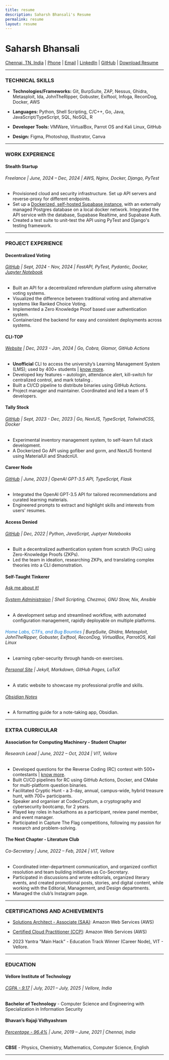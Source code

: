 ```yaml
---
title: resume
description: Saharsh Bhansali's Resume
permalink: resume
layout: resume
---
```


# Saharsh Bhansali

[Chennai, TN, India](https://maps.app.goo.gl/BbEcfikH5ufvvMyG6) \| [Phone](tel:+919941286420) \| [Email](mailto:saharsh.bhansali15@gmail.com) \| [LinkedIn](https://linkedin.com/in/saharsh-bhansali) \| [GitHub](https://github.com/saharshbhansali) \| [Download Resume](./resume.pdf)

---

### TECHNICAL SKILLS

- **Technologies/Frameworks:** Git, BurpSuite, ZAP, Nessus, Ghidra, Metasploit,
  Ida, JohnTheRipper, Gobuster, Exiftool, Infoga, ReconDog, Docker, AWS

- **Languages:** Python, Shell Scripting, C/C++, Go, Java, JavaScript/TypeScript, SQL, NoSQL, R

- **Developer Tools:** VMWare, VirtualBox, Parrot OS and Kali Linux, GitHub

- **Design:** Figma, Photoshop, Illustrator, Canva

---

### WORK EXPERIENCE

#### Stealth Startup

###### Freelance | June, 2024 – Dec, 2024 | AWS, Nginx, Docker, Django, PyTest

- Provisioned cloud and security infrastructure. Set up API servers and reverse-proxy for different endpoints.
- Set up a [Dockerized, self-hosted Supabase instance](https://github.com/saharshbhansali/supabase-decoupled-postgres), with an externally managed Postgres database on a local docker network. Integrated the API service with the database, Supabase Realtime, and Supabase Auth.
- Created a test suite to unit-test the API using PyTest and Django's testing framework.

---

### PROJECT EXPERIENCE

#### Decentralized Voting

###### [GitHub](https://github.com/saharshbhansali/bohemian-backend) | Sept, 2024 - Nov, 2024 | FastAPI, PyTest, Pydantic, Docker, [Jupyter Notebook](https://colab.research.google.com/github/saharshbhansali/bohemian-referendums/blob/main/ranked-choice.ipynb)

- Built an API for a decentralized referendum platform using alternative voting systems.
- Visualized the difference between traditional voting and alternative systems like Ranked Choice Voting.
- Implemented a Zero Knowledge Proof based user authentication system.
- Containerized the backend for easy and consistent deployments across systems.

#### CLI-TOP

###### [Website](https://cli-top.acmvit.in) | Dec, 2023 - Jan, 2024 | Go, Cobra, Glamor, GitHub Actions

- **Unofficial** CLI to access the university’s Learning Management System (LMS); used by 400+ students \| [know more](mailto:saharsh.bhansali15@gmail.com).
- Developed key features – autologin, attendance alert, kill-switch for centralized control, and mark totaling .
- Built a CI/CD pipeline to distribute binaries using GitHub Actions.
- Project manager and maintainer. Coordinated and led a team of 5 developers.

#### Tally Stock

###### [GitHub](https://github.com/saharshbhansali/TallyStock) | Sept, 2023 - Dec, 2023 | Go, NextJS, TypeScript, TailwindCSS, Docker

- Experimental inventory management system, to self-learn full stack development.
- A Dockerized Go API using gofiber and gorm, and NextJS frontend using MaterialUI and ShadcnUI.
<!-- - Backend: Go, gofiber, and gorm
- Frontend: TypeScript, NextJS, TailwindCSS, MaterialUI, and ShadcnUI. CLI Frontend: Python
- Infrastructure: Docker (local application) -->

#### Career Node

###### [GitHub](https://github.com/kaushalrathi24/funtimeError) | June, 2023 | OpenAI GPT-3.5 API, TypeScript, Flask

- Integrated the OpenAI GPT-3.5 API for tailored recommendations and curated learning materials.
- Engineered prompts to extract and highlight skills and interests from users' resumes.
<!-- - 2023 Yantra "Main Hack" Education Track Winner. -->

#### Access Denied

###### [GitHub](https://github.com/ACM-VIT/accessDenied) | Dec, 2022 | Python, JavaScript, Juptyer Notebooks

- Built a decentralized authentication system from scratch (PoC) using Zero-Knowledge Proofs (ZKPs).
- Led the team in ideation, researching ZKPs, and translating complex theories into a CLI demonstration.

#### Self-Taught Tinkerer

[Ask me about it!](mailto:saharsh.bhansali15@gmail.com)

###### [System Administraion](https://github.com/saharshbhansali/.dotfiles) | Shell Scripting, Chezmoi, GNU Stow, Nix, Ansible

- A development setup and streamlined workflow, with automated configuration management, rapidly deployable on multiple platforms.

###### <span style="color:#0F79D0">Home Labs, CTFs, and Bug Bounties</span> | BurpSuite, Ghidra, Metasploit, JohnTheRipper, Gobuster, Exiftool, ReconDog, VirtualBox, ParrotOS, Kali Linux

- Learning cyber-security through hands-on exercises.

###### [Personal Site](https://saharshbhansali.github.io/about-me/) | Jekyll, Markdown, GitHub Pages, LaTeX

- A static website to showcase my professional profile and skills.

###### [Obsidian Notes](https://gist.github.com/saharshbhansali/5da604f1731c7d5ea07b2bd91552d48c)

- A formatting guide for a note-taking app, Obsidian.

---

### EXTRA CURRICULAR

#### Association for Computing Machinery - Student Chapter

###### Research Lead | June, 2022 – Oct, 2024 | VIT, Vellore

- Developed questions for the Reverse Coding (RC) contest with 500+ contestants \| [know more](mailto:saharsh.bhansali15@gmail.com).
- Built CI/CD pipelines for RC using GitHub Actions, Docker, and CMake for multi-platform question binaries.
- Facilitated Cryptic Hunt - a 3-day, annual, campus-wide, hybrid treasure hunt, with 700+ participants.
- Speaker and organiser at CodexCryptum, a cryptography and cybersecurity bootcamp, for 2 years.
- Played key roles in hackathons as a participant, review panel member, and event manager.
- Participated in Capture The Flag competitions, following my passion for research and problem-solving.
<!-- - Participated in ACM Winter School - a 12-day cryptography and cybersecurity bootcamp, oraganized by ACM-India at VIT, Vellore -->

#### The Next Chapter - Literature Club

###### Co-Secretary | June, 2022 – Feb, 2024 | VIT, Vellore

- Coordinated inter-department communication, and organized conflict resolution and team building initiatives as Co-Secretary.
- Participated in discussions and wrote editorials, organized literary events,
  and created promotional posts, stories, and digital content, while working
  with the Editorial, Management, and Design departments.
- Managed the club’s Instagram page.

---

### CERTIFICATIONS AND ACHIEVEMENTS

- [Solutions Architect - Associate (SAA)](https://www.credly.com/badges/dc22fd53-b367-4c97-b2ef-066a59371946/public_url): Amazon Web Services (AWS)

- [Certified Cloud Practitioner (CCP)](https://www.credly.com/badges/d0f572c3-7d2c-416c-803d-4963611704f5/public_url): Amazon Web Services (AWS)

- 2023 Yantra ”Main Hack” - Education Track Winner (Career Node), VIT - Vellore.

---

### EDUCATION

#### Vellore Institute of Technology

###### <u>CGPA - 9.17</u> | July, 2021 – July, 2025 | Vellore, India

**Bachelor of Technology** - Computer Science and Engineering with Specialization in Information Security

#### Bhavan’s Rajaji Vidhyashram

###### <u>Percentage - 96.4%</u> | June, 2019 – June, 2021 | Chennai, India

**CBSE** - Physics, Chemistry, Mathematics, Computer Science, English

---

<!--
<div style="color:white;">
- Languages: English, Hindi, Tamil
- Technical Skills: JavaScript, HTML, CSS, ReactJS, Astro
- Technical Competencies: Vulnerability Analysis, Penetration Testing, Network Security, CI/CD, Configuration Management, Infrastructure as Code, Competitive Coding
- Tools: Figma, Photoshop, Illustrator, Canva, Infoga, Ida, Kubernetes, VMWare
- Soft Skills: Decision Making, Project Management, Leadership, Teamwork, Attention to Detail, Problem Solving
- Qualifications: CEH (Certified Ethical Hacker), eJPT (e-Learn Junior Penetration Tester)
</div>
-->
